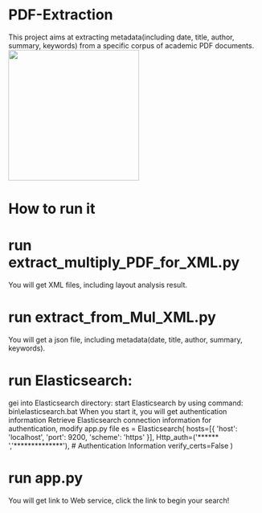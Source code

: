 # PDF-Extraction
This project aims at extracting metadata(including date, title, author, summary, keywords) from a specific corpus of academic PDF documents. 
<img src="https://github.com/user-attachments/assets/f1158803-7ed1-46e2-8b06-85af5810285c" width="260px">


# How to run it
# run extract_multiply_PDF_for_XML.py
You will get XML files, including layout analysis result.

# run extract_from_Mul_XML.py
You will get a json file, including metadata(date, title, author, summary, keywords).

# run Elasticsearch:
gei into Elasticsearch directory:
start Elasticsearch by using command: bin\elasticsearch.bat
When you start it, you will get authentication information
Retrieve Elasticsearch connection information for authentication, modify app.py file
es = Elasticsearch(
  hosts=[{
  'host': 'localhost',
  'port': 9200,
  'scheme': 'https'
  }],
  Http_auth=('****** ','**************'), # Authentication Information
  verify_certs=False
)

# run app.py

You will get link to Web service, click the link to begin your search!
